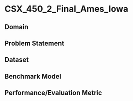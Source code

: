 # CSX_450_2_Final_Ames_Iowa

## Domain



## Problem Statement


## Dataset

## Benchmark Model


## Performance/Evaluation Metric
